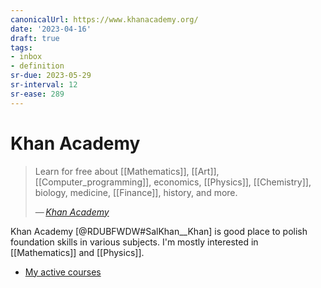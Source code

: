 ```yaml
---
canonicalUrl: https://www.khanacademy.org/
date: '2023-04-16'
draft: true
tags:
- inbox
- definition
sr-due: 2023-05-29
sr-interval: 12
sr-ease: 289
---
```


# Khan Academy

> Learn for free about [[Mathematics]], [[Art]],
> [[Computer_programming]], economics, [[Physics]],
> [[Chemistry]], biology, medicine, [[Finance]], history, and more.
>
> — <cite>[Khan Academy](https://www.khanacademy.org/)</cite>

Khan Academy [@RDUBFWDW#SalKhan__Khan] is good place to polish foundation skills
in various subjects. I'm mostly interested in [[Mathematics]] and [[Physics]].

- [My active courses](https://www.khanacademy.org/profile/me/courses)
